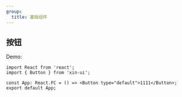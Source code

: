```yaml
---
group:
  title: 基础组件
---
```


## 按钮

Demo:

```tsx
import React from 'react';
import { Button } from 'xin-ui';

const App: React.FC = () => <Button type="default">1111</Button>;
export default App;
```

<API></API>
